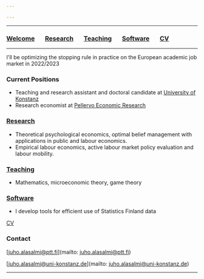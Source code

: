 ```yaml
---

---
```


***

### [Welcome](index.md) &nbsp; &nbsp; &nbsp; [Research](research.md) &nbsp; &nbsp; &nbsp; [Teaching](teaching.md) &nbsp; &nbsp; &nbsp; [Software](software.md) &nbsp; &nbsp; &nbsp; [CV](/cv_alasalmi/cv_juhoalasalmi.pdf)

***

I'll be optimizing the stopping rule in practice on the European academic job market in 2022/2023

### Current Positions

  * Teaching and research assistant and doctoral candidate at [University of Konstanz](https://www.wiwi.uni-konstanz.de/goldluecke/team/academic-staff/doctoral-students/)
  * Research economist at [Pellervo Economic Research](http://www.ptt.fi/)

### [Research](research.md)

  * Theoretical psychological economics, optimal belief management with applications in public and labour economics. 
  * Empirical labour economics, active labour market policy evaluation and labour mobility.

### [Teaching](teaching.md)
  * Mathematics, microeconomic theory, game theory

### [Software](https://github.com/jalasalmi)
  * I develop tools for efficient use of Statistics Finland data

[CV](/cv_alasalmi/cv_juhoalasalmi.pdf)

### Contact

[juho.alasalmi@ptt.fi](mailto: juho.alasalmi@ptt.fi)

[juho.alasalmi@uni-konstanz.de](mailto: juho.alasalmi@uni-konstanz.de)

***

